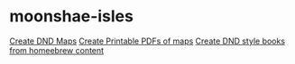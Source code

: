 # moonshae-isles

[Create DND Maps](https://dungeonscrawl.com)
[Create Printable PDFs of maps](https://posterizer.online)
[Create DND style books from homeebrew content](https://homebrewery.naturalcrit.com/)
